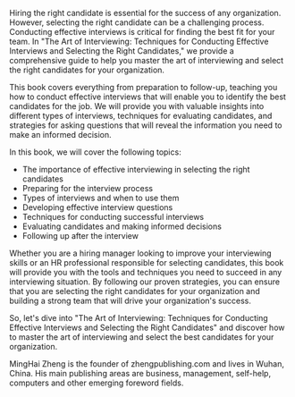 
Hiring the right candidate is essential for the success of any organization. However, selecting the right candidate can be a challenging process. Conducting effective interviews is critical for finding the best fit for your team. In "The Art of Interviewing: Techniques for Conducting Effective Interviews and Selecting the Right Candidates," we provide a comprehensive guide to help you master the art of interviewing and select the right candidates for your organization.

This book covers everything from preparation to follow-up, teaching you how to conduct effective interviews that will enable you to identify the best candidates for the job. We will provide you with valuable insights into different types of interviews, techniques for evaluating candidates, and strategies for asking questions that will reveal the information you need to make an informed decision.

In this book, we will cover the following topics:

* The importance of effective interviewing in selecting the right candidates
* Preparing for the interview process
* Types of interviews and when to use them
* Developing effective interview questions
* Techniques for conducting successful interviews
* Evaluating candidates and making informed decisions
* Following up after the interview

Whether you are a hiring manager looking to improve your interviewing skills or an HR professional responsible for selecting candidates, this book will provide you with the tools and techniques you need to succeed in any interviewing situation. By following our proven strategies, you can ensure that you are selecting the right candidates for your organization and building a strong team that will drive your organization's success.

So, let's dive into "The Art of Interviewing: Techniques for Conducting Effective Interviews and Selecting the Right Candidates" and discover how to master the art of interviewing and select the best candidates for your organization.

MingHai Zheng is the founder of zhengpublishing.com and lives in Wuhan, China. His main publishing areas are business, management, self-help, computers and other emerging foreword fields.
